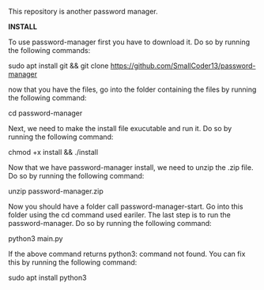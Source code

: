 This repository is another password manager. 


**INSTALL**

To use password-manager first you have to download it. Do so by running the following commands:

sudo apt install git && git clone https://github.com/SmallCoder13/password-manager

now that you have the files, go into the folder containing the files by running the following command:

cd password-manager

Next, we need to make the install file exucutable and run it. Do so by running the following command:

chmod +x install && ./install

Now that we have password-manager install, we need to unzip the .zip file. Do so by running the following command:

unzip password-manager.zip

Now you should have a folder call password-manager-start. Go into this folder using the cd command used eariler. The last step is to run the password-manager. Do so by running the following command:

python3 main.py

If the above command returns python3: command not found. You can fix this by running the following command:

sudo apt install python3
